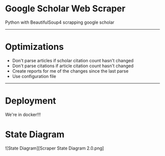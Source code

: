 
# Google Scholar Web Scraper

Python with BeautifulSoup4 scrapping google scholar

---------------------

# Optimizations
* Don't parse articles if scholar citation count hasn't changed
* Don't parse citations if article citation count hasn't changed
* Create reports for me of the changes since the last parse
* Use configuration file

-------------------------------------

# Deployment

We're in docker!!!

# State Diagram

![State Diagram][Scraper State Diagram 2.0.png]

